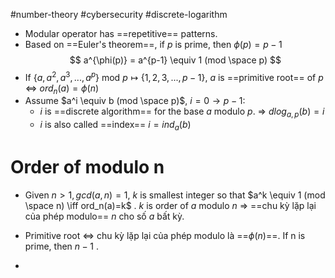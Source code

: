 #number-theory #cybersecurity #discrete-logarithm 
- Modular operator has ==repetitive== patterns.
- Based on ==Euler's theorem==, if $p$ is prime, then $\phi(p)=p-1$
	$$
		a^{\phi(p)} = a^{p-1} \equiv 1 (mod \space p)
	$$
- If $\{a, a^2, a^3,...,a^p\}$ mod $p \mapsto \{1,2,3,...,p-1\}$, $a$ is ==primitive root== of $p$ $\iff$  $ord_n(a)=\phi(n)$ 
- Assume $a^i \equiv b (mod \space p)$, $i=0 \to p-1$:
	- $i$ is ==discrete algorithm== for the base $a$ modulo $p$. => $dlog_{a,p}(b)=i$ 
	- $i$ is also called ==index== $i=ind_{a}(b)$ 
 
# Order of modulo n

- Given $n>1, gcd(a,n)=1$, $k$ is smallest integer so that $a^k \equiv 1 (mod \space n) \iff ord_n(a)=k$ . $k$ is order of $a$ modulo $n$ => ==chu kỳ lặp lại của phép modulo== $n$ cho số $a$ bất kỳ.

- Primitive root <=> chu kỳ lặp lại của phép modulo là ==$\phi(n)$==. If n is prime, then $n-1$ .
- 